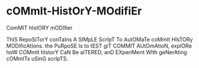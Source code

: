 # cOMmIt-HistOrY-MOdifiEr
ComMIT hIstORY mODIfier

ThIS RepoSiTorY conTaIns A SIMpLE ScrIpT To AutOMaTe coMmIt HIsTORy MODificAtIons. the PuRpoSE Is to tEST giT COMMIT AUtOmAtioN, explORe hoW COMmIt hIstorY CaN Be alTERED, anD EXperiMent WIth geNerAting cOMmITs uSinG scrIpTS.
